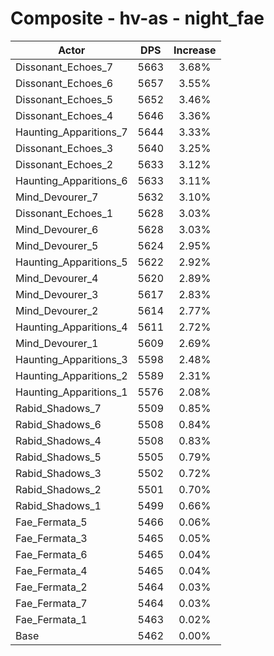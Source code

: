 # Composite - hv-as - night_fae
| Actor | DPS | Increase |
|---|:---:|:---:|
|Dissonant_Echoes_7|5663|3.68%|
|Dissonant_Echoes_6|5657|3.55%|
|Dissonant_Echoes_5|5652|3.46%|
|Dissonant_Echoes_4|5646|3.36%|
|Haunting_Apparitions_7|5644|3.33%|
|Dissonant_Echoes_3|5640|3.25%|
|Dissonant_Echoes_2|5633|3.12%|
|Haunting_Apparitions_6|5633|3.11%|
|Mind_Devourer_7|5632|3.10%|
|Dissonant_Echoes_1|5628|3.03%|
|Mind_Devourer_6|5628|3.03%|
|Mind_Devourer_5|5624|2.95%|
|Haunting_Apparitions_5|5622|2.92%|
|Mind_Devourer_4|5620|2.89%|
|Mind_Devourer_3|5617|2.83%|
|Mind_Devourer_2|5614|2.77%|
|Haunting_Apparitions_4|5611|2.72%|
|Mind_Devourer_1|5609|2.69%|
|Haunting_Apparitions_3|5598|2.48%|
|Haunting_Apparitions_2|5589|2.31%|
|Haunting_Apparitions_1|5576|2.08%|
|Rabid_Shadows_7|5509|0.85%|
|Rabid_Shadows_6|5508|0.84%|
|Rabid_Shadows_4|5508|0.83%|
|Rabid_Shadows_5|5505|0.79%|
|Rabid_Shadows_3|5502|0.72%|
|Rabid_Shadows_2|5501|0.70%|
|Rabid_Shadows_1|5499|0.66%|
|Fae_Fermata_5|5466|0.06%|
|Fae_Fermata_3|5465|0.05%|
|Fae_Fermata_6|5465|0.04%|
|Fae_Fermata_4|5465|0.04%|
|Fae_Fermata_2|5464|0.03%|
|Fae_Fermata_7|5464|0.03%|
|Fae_Fermata_1|5463|0.02%|
|Base|5462|0.00%|
